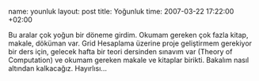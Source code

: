 name: younluk
layout: post
title: Yoğunluk
time: 2007-03-22 17:22:00 +02:00

Bu aralar çok yoğun bir döneme girdim. Okumam gereken çok fazla kitap, makale, döküman var. Grid Hesaplama üzerine proje geliştirmem gerekiyor bir ders için, gelecek hafta bir teori dersinden sınavım var (Theory of Computation) ve okumam gereken makale ve kitaplar birikti. Bakalım nasıl altından kalkacağız. Hayırlısı...
